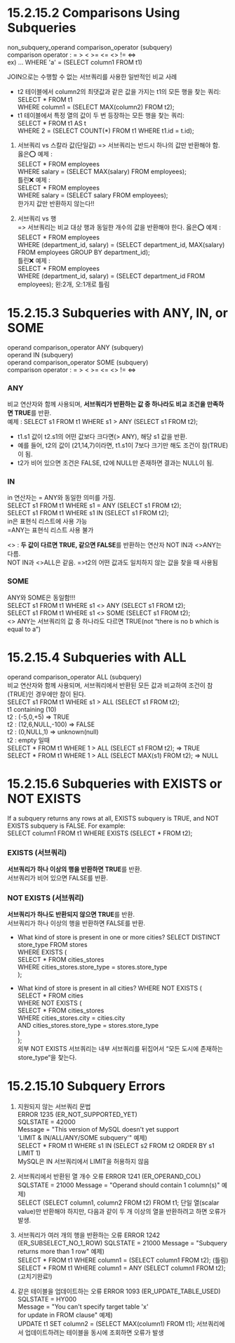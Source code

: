 # 15.2.15.2 Comparisons Using Subqueries
non_subquery_operand comparison_operator (subquery)      
comparison operator : =  >  <  >=  <=  <>  !=  <=>     
ex) ... WHERE 'a' = (SELECT column1 FROM t1)

JOIN으로는 수행할 수 없는 서브쿼리를 사용한 일반적인 비교 사례
- t2 테이블에서 column2의 최댓값과 같은 값을 가지는 t1의 모든 행을 찾는 쿼리:     
SELECT * FROM t1        
  WHERE column1 = (SELECT MAX(column2) FROM t2);      
- t1 테이블에서 특정 열의 값이 두 번 등장하는 모든 행을 찾는 쿼리:     
SELECT * FROM t1 AS t      
  WHERE 2 = (SELECT COUNT(*) FROM t1 WHERE t1.id = t.id);     

1. 서브쿼리 vs 스칼라 값(단일값)
=> 서브쿼리는 반드시 하나의 값만 반환해야 함.     
옳은⭕️ 예제 :      
SELECT * FROM employees      
WHERE salary = (SELECT MAX(salary) FROM employees);     
틀린❌ 예제 :            
SELECT * FROM employees     
WHERE salary = (SELECT salary FROM employees);      
한가지 값만 반환하지 않는다!!

2. 서브쿼리 vs 행       
=> 서브쿼리는 비교 대상 행과 동일한 개수의 값을 반환해야 한다.
옳은⭕️ 예제 :          
SELECT * FROM employees        
WHERE (department_id, salary) = (SELECT department_id, MAX(salary) FROM employees GROUP BY department_id);         
틀린❌ 예제 :        
SELECT * FROM employees          
WHERE (department_id, salary) = (SELECT department_id FROM employees);
왼:2개, 오:1개로 틀림

# 15.2.15.3 Subqueries with ANY, IN, or SOME
operand comparison_operator ANY (subquery)      
operand IN (subquery)      
operand comparison_operator SOME (subquery)        
comparison operator : =  >  <  >=  <=  <>  !=  <=>        

### ANY 
비교 연산자와 함께 사용되며, **서브쿼리가 반환하는 값 중 하나라도 비교 조건을 만족하면 TRUE**를 반환.     
예제 : SELECT s1 FROM t1 WHERE s1 > ANY (SELECT s1 FROM t2);        
- t1.s1 값이 t2.s1의 어떤 값보다 크다면(> ANY), 해당 s1 값을 반환.     
- 예를 들어, t2의 값이 (21,14,7)이라면, t1.s1이 7보다 크기만 해도 조건이 참(TRUE)이 됨.
- t2가 비어 있으면 조건은 FALSE, t2에 NULL만 존재하면 결과는 NULL이 됨.

### IN 
in 연산자는 = ANY와 동일한 의미를 가짐.     
SELECT s1 FROM t1 WHERE s1 = ANY (SELECT s1 FROM t2);         
SELECT s1 FROM t1 WHERE s1 IN    (SELECT s1 FROM t2);         
in은 표현식 리스트에 사용 가능       
=ANY는 표현식 리스트 사용 불가        

<> : **두 값이 다르면 TRUE, 같으면 FALSE**를 반환하는 연산자
NOT IN과 <>ANY는 다름.       
NOT IN과 <>ALL은 같음. =>t2의 어떤 값과도 일치하지 않는 값을 찾을 때 사용됨        

### SOME       
ANY와 SOME은 동일함!!!      
SELECT s1 FROM t1 WHERE s1 <> ANY  (SELECT s1 FROM t2);        
SELECT s1 FROM t1 WHERE s1 <> SOME (SELECT s1 FROM t2);         
<> ANY는 서브쿼리의 값 중 하나라도 다르면 TRUE(not “there is no b which is equal to a”)     

# 15.2.15.4 Subqueries with ALL     
operand comparison_operator ALL (subquery)       
비교 연산자와 함께 사용되며, 서브쿼리에서 반환된 모든 값과 비교하여 조건이 참(TRUE)인 경우에만 참이 된다.       
SELECT s1 FROM t1 WHERE s1 > ALL (SELECT s1 FROM t2);       
t1 containing (10)     
t2 : (-5,0,+5) => TRUE      
t2 : (12,6,NULL,-100) => FALSE     
t2 : (0,NULL,1) => unknown(null)    
t2 : empty 일때           
SELECT * FROM t1 WHERE 1 > ALL (SELECT s1 FROM t2); => TRUE     
SELECT * FROM t1 WHERE 1 > ALL (SELECT MAX(s1) FROM t2); => NULL      

# 15.2.15.6 Subqueries with EXISTS or NOT EXISTS     
If a subquery returns any rows at all, EXISTS subquery is TRUE, and NOT EXISTS subquery is FALSE. For example:        
SELECT column1 FROM t1 WHERE EXISTS (SELECT * FROM t2);       

### EXISTS (서브쿼리)      
**서브쿼리가 하나 이상의 행을 반환하면 TRUE**를 반환.     
서브쿼리가 비어 있으면 FALSE를 반환.        
### NOT EXISTS (서브쿼리)     
**서브쿼리가 하나도 반환되지 않으면 TRUE**를 반환.      
서브쿼리가 하나 이상의 행을 반환하면 FALSE를 반환.       


- What kind of store is present in one or more cities?
SELECT DISTINCT store_type FROM stores          
WHERE EXISTS (           
    SELECT * FROM cities_stores           
    WHERE cities_stores.store_type = stores.store_type          
);

- What kind of store is present in all cities?
WHERE NOT EXISTS (        
    SELECT * FROM cities        
    WHERE NOT EXISTS (        
        SELECT * FROM cities_stores       
        WHERE cities_stores.city = cities.city       
        AND cities_stores.store_type = stores.store_type       
    )       
);         
외부 NOT EXISTS 서브쿼리는 내부 서브쿼리를 뒤집어서 “모든 도시에 존재하는 store_type“을 찾는다.      

# 15.2.15.10 Subquery Errors     
1. 지원되지 않는 서브쿼리 문법       
ERROR 1235 (ER_NOT_SUPPORTED_YET)      
SQLSTATE = 42000       
Message = "This version of MySQL doesn't yet support        
'LIMIT & IN/ALL/ANY/SOME subquery'"
예제)        
SELECT * FROM t1 WHERE s1 IN (SELECT s2 FROM t2 ORDER BY s1 LIMIT 1)      
MySQL은 IN 서브쿼리에서 LIMIT을 허용하지 않음        

2. 서브쿼리에서 반환된 열 개수 오류
ERROR 1241 (ER_OPERAND_COL)
SQLSTATE = 21000
Message = "Operand should contain 1 column(s)"
예제)    
SELECT (SELECT column1, column2 FROM t2) FROM t1;
단일 열(scalar value)만 반환해야 하지만, 다음과 같이 두 개 이상의 열을 반환하려고 하면 오류가 발생.


3. 서브쿼리가 여러 개의 행을 반환하는 오류
ERROR 1242 (ER_SUBSELECT_NO_1_ROW)
SQLSTATE = 21000
Message = "Subquery returns more than 1 row"
예제)         
SELECT * FROM t1 WHERE column1 = (SELECT column1 FROM t2); (틀림)
SELECT * FROM t1 WHERE column1 = ANY (SELECT column1 FROM t2); (고치기완료!)

4. 같은 테이블을 업데이트하는 오류
ERROR 1093 (ER_UPDATE_TABLE_USED)      
SQLSTATE = HY000     
Message = "You can't specify target table 'x'      
for update in FROM clause"
예제)     
UPDATE t1 SET column2 = (SELECT MAX(column1) FROM t1);
서브쿼리에서 업데이트하려는 테이블을 동시에 조회하면 오류가 발생




 




 

  

    











